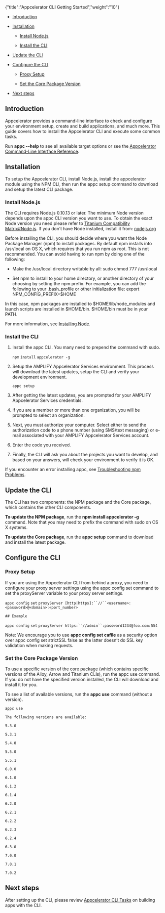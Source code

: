 {"title":"Appcelerator CLI Getting Started","weight":"10"}

* [Introduction](#introduction)

* [Installation](#installation)

    * [Install Node.js](#install-node.js)

    * [Install the CLI](#install-the-cli)

* [Update the CLI](#update-the-cli)

* [Configure the CLI](#configure-the-cli)

    * [Proxy Setup](#proxy-setup)

    * [Set the Core Package Version](#set-the-core-package-version)

* [Next steps](#next-steps)

## Introduction

Appcelerator provides a command-line interface to check and configure your environment setup, create and build applications, and much more. This guide covers how to install the Appcelerator CLI and execute some common tasks.

Run **appc --help** to see all available target options or see the [Appcelerator Command-Line Interface Reference](/docs/appc/Appcelerator_CLI/Appcelerator_CLI_How-tos/Appcelerator_Command-Line_Interface_Reference/).

## Installation

To setup the Appcelerator CLI, install Node.js, install the appcelerator module using the NPM CLI, then run the appc setup command to download and setup the latest CLI package.

### Install Node.js

The CLI requires Node.js 0.10.13 or later. The minimum Node version depends upon the appc CLI version you want to use. To obtain the exact Node version you need please refer to [Titanium Compatibility Matrix#Node.js](/docs/appc/Titanium_SDK/Titanium_SDK_Getting_Started/Installation_and_Configuration/Titanium_Compatibility_Matrix/#node.js). If you don't have Node installed, install it from: [nodejs.org](http://nodejs.org/)

Before installing the CLI, you should decide where you want the Node Package Manager (npm) to install packages. By default npm installs into /usr/local on OS X, which requires that you run npm as root. This is not recommended. You can avoid having to run npm by doing one of the following:

* Make the /usr/local directory writable by all: sudo chmod 777 /usr/local

* Set npm to install to your home directory, or another directory of your choosing by setting the npm prefix. For example, you can add the following to your .bash\_profile or other initialization file: export NPM\_CONFIG\_PREFIX=$HOME

In this case, npm packages are installed to $HOME/lib/node\_modules and launch scripts are installed in $HOME/bin. $HOME/bin must be in your PATH.

For more information, see [Installing Node](/docs/appc/Titanium_SDK/Titanium_SDK_Getting_Started/Prerequisites/Installing_Node/).

### Install the CLI

1. Install the appc CLI. You many need to prepend the command with sudo.

    `npm` `install` `appcelerator -g`

2. Setup the AMPLIFY Appcelerator Services environment. This process will download the latest updates, setup the CLI and verify your development environment.

    `appc setup`

3. After getting the latest updates, you are prompted for your AMPLIFY Appcelerator Services credentials.

4. If you are a member or more than one organization, you will be prompted to select an organization.

5. Next, you must authorize your computer. Select either to send the authorization code to a phone number (using SMS/text messaging) or e-mail associated with your AMPLIFY Appcelerator Services account.

6. Enter the code you received.

7. Finally, the CLI will ask you about the projects you want to develop, and based on your answers, will check your environment to verify it is OK.

If you encounter an error installing appc, see [Troubleshooting npm Problems](/docs/appc/Titanium_SDK/Titanium_SDK_Getting_Started/Prerequisites/Installing_Node/#issues-installing-npm-packages).

## Update the CLI

The CLI has two components: the NPM package and the Core package, which contains the other CLI components.

**To update the NPM package**, run the **npm install appcelerator -g** command. Note that you may need to prefix the command with sudo on OS X systems.

**To update the Core package**, run the **appc setup** command to download and install the latest package.

## Configure the CLI

### Proxy Setup

If you are using the Appcelerator CLI from behind a proxy, you need to configure your proxy server settings using the appc config set command to set the proxyServer variable to your proxy server settings.

`appc config` `set` `proxyServer [http|https]:``//``<username>:<password>@<domain>:<port_number>`

`## Example`

`appc config` `set` `proxyServer https:``//admin``:password1234@foo.com:554`

Note: We encourage you to use **appc config set cafile** as a security option over appc config set strictSSL false as the latter doesn’t do SSL key validation when making requests.

### Set the Core Package Version

To use a specific version of the core package (which contains specific versions of the Alloy, Arrow and Titanium CLIs), run the appc use <version> command. If you do not have the specified version installed, the CLI will download and install it for you.

To see a list of available versions, run the **appc use** command (without a version).

`appc use`

`The following versions are available:`

`5.3.0`

`5.3.1`

`5.4.0`

`5.5.0`

`5.5.1`

`6.0.0`

`6.1.0`

`6.1.2`

`6.1.4`

`6.2.0`

`6.2.1`

`6.2.2`

`6.2.3`

`6.2.4`

`6.3.0`

`7.0.0`

`7.0.1`

`7.0.2`

## Next steps

After setting up the CLI, please review [Appcelerator CLI Tasks](/docs/appc/Appcelerator_CLI/Appcelerator_CLI_How-tos/Appcelerator_CLI_Tasks/) on building apps with the CLI.
